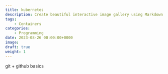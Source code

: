 ```yaml
---
title: kubernetes
description: Create beautiful interactive image gallery using Markdown
tags: 
    - Containers
categories:
    - Programming
date: 2023-08-26 00:00:00+0000
image: 
draft: true
weight: 1
---
```


git + github basics